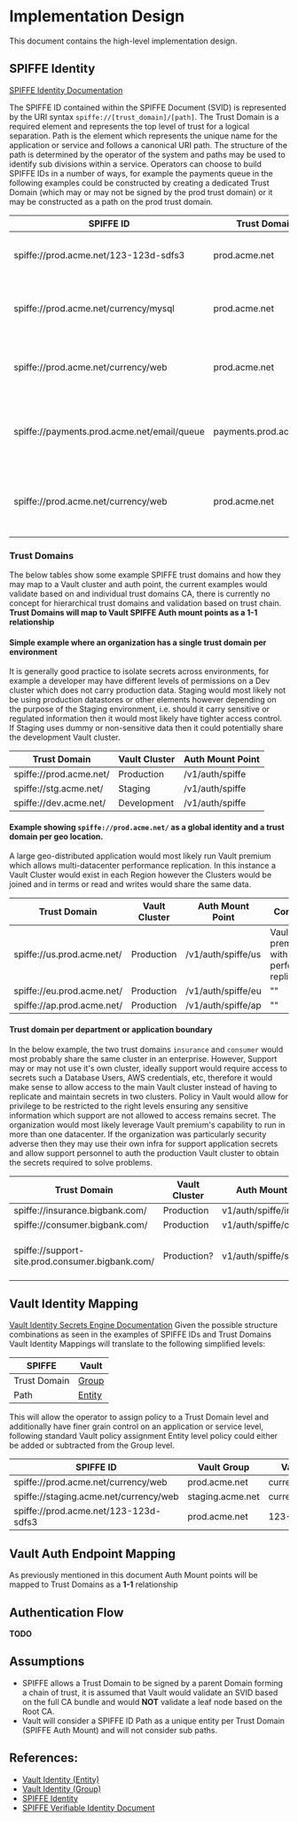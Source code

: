 # Implementation Design
This document contains the high-level implementation design.

## SPIFFE Identity
[SPIFFE Identity Documentation](https://github.com/spiffe/spiffe/blob/master/standards/SPIFFE-ID.md#2-spiffe-identity)

The SPIFFE ID contained within the SPIFFE Document (SVID) is represented by the URI syntax `spiffe://[trust_domain]/[path]`. The Trust Domain is a required element and represents the top level of trust for a logical separation.  Path is the element which represents the unique name for the application or service and follows a canonical URI path.  The structure of the path is determined by the operator of the system and paths may be used to identify sub divisions within a service.  Operators can choose to build SPIFFE IDs in a number of ways, for example the payments queue in the following examples could be constructed by creating a dedicated Trust Domain (which may or may not be signed by the prod trust domain) or it may be constructed as a path on the prod trust domain.

| SPIFFE ID                                   | Trust Domain  | Application ID       | Comments                                           |
| ------------------------------------------- | ------------- | -------------------- | -------------------------------------------------- |
| spiffe://prod.acme.net/123-123d-sdfs3       | prod.acme.net | 123-123d-sdfs3       | Generic service identifier using GUID              |
| spiffe://prod.acme.net/currency/mysql       | prod.acme.net | currency/mysql       | MySQL database for the currency service            |
| spiffe://prod.acme.net/currency/web         | prod.acme.net | currency/frontend    | Application Frontend for the currency service      |
| spiffe://payments.prod.acme.net/email/queue | payments.prod.acme.net | email/queue | Queue for the email service in the payments domain | 
| spiffe://prod.acme.net/currency/web         | prod.acme.net | payments/email/queue | Queue for the email service in the payments domain | 

### Trust Domains
The below tables show some example SPIFFE trust domains and how they may map to a Vault cluster and auth point, the current examples would validate based on and individual trust domains CA, there is currently no concept for hierarchical trust domains and validation based on trust chain.  
**Trust Domains will map to Vault SPIFFE Auth mount points as a 1-1 relationship**

#### Simple example where an organization has a single trust domain per environment
It is generally good practice to isolate secrets across environments, for example a developer may have different levels of permissions on a Dev cluster which does not carry production data.  Staging would most likely not be using production datastores or other elements however depending on the purpose of the Staging environment, i.e. should it carry sensitive or regulated information then it would most likely have tighter access control.  If Staging uses dummy or non-sensitive data then it could potentially share the development Vault cluster.

| Trust Domain            | Vault Cluster | Auth Mount Point |
| ----------------------- | ------------- | ---------------- |
| spiffe://prod.acme.net/ | Production    | /v1/auth/spiffe  |
| spiffe://stg.acme.net/  | Staging       | /v1/auth/spiffe  |
| spiffe://dev.acme.net/  | Development   | /v1/auth/spiffe  |
  
  
#### Example showing `spiffe://prod.acme.net/` as a global identity and a trust domain per geo location.
A large geo-distributed application would most likely run Vault premium which allows multi-datacenter performance replication.  In this instance a Vault Cluster would exist in each Region however the Clusters would be joined and in terms or read and writes would share the same data.

| Trust Domain               | Vault Cluster | Auth Mount Point   | Comments |
| -------------------------- | ------------- | ------------------ | ------------------------------------------ |
| spiffe://us.prod.acme.net/ | Production    | /v1/auth/spiffe/us | Vault premium with performance replication | 
| spiffe://eu.prod.acme.net/ | Production    | /v1/auth/spiffe/eu | "" |
| spiffe://ap.prod.acme.net/ | Production    | /v1/auth/spiffe/ap | "" |


#### Trust domain per department or application boundary
In the below example, the two trust domains `insurance` and `consumer` would most probably share the same cluster in an enterprise.  However, Support may or may not use it's own cluster, ideally support would require access to secrets such a Database Users, AWS credentials, etc, therefore it would make sense to allow access to the main Vault cluster instead of having to replicate and maintain secrets in two clusters.  Policy in Vault would allow for privilege to be restricted to the right levels ensuring any sensitive information which support are not allowed to access remains secret.  The organization would most likely leverage Vault premium's capability to run in more than one datacenter. If the organization was particularly security adverse then they may use their own infra for support application secrets and allow support personnel to auth the production Vault cluster to obtain the secrets required to solve problems.

| Trust Domain                                     | Vault Cluster  | Auth Mount Point         | Comments  |
| ------------------------------------------------ | -------------- | ------------------------ | --------- |
| spiffe://insurance.bigbank.com/                  | Production     | v1/auth/spiffe/insurance |           |
| spiffe://consumer.bigbank.com/                   | Production     | v1/auth/spiffe/consumer  |           |
| spiffe://support-site.prod.consumer.bigbank.com/ | Production?    | v1/auth/spiffe/support   | support-site has dedicated infra |

## Vault Identity Mapping 
[Vault Identity Secrets Engine Documentation](https://www.vaultproject.io/docs/secrets/identity/index.html)
Given the possible structure combinations as seen in the examples of SPIFFE IDs and Trust Domains Vault Identity Mappings will translate to the following simplified levels:

| SPIFFE       | Vault  |
| ------------ | ------ |
| Trust Domain | [Group](https://www.vaultproject.io/api/secret/identity/entity.html)  |
| Path         | [Entity](https://www.vaultproject.io/api/secret/identity/group.html)  |

This will allow the operator to assign policy to a Trust Domain level and additionally have finer grain control on an application or service level, following standard Vault policy assignment Entity level policy could either be added or subtracted from the Group level.

| SPIFFE ID                                | Vault Group      | Vault Entity       |
| ---------------------------------------- | ---------------- | ------------------ |
| spiffe://prod.acme.net/currency/web      | prod.acme.net    | currency/frontend  |
| spiffe://staging.acme.net/currency/web   | staging.acme.net | currency/frontend  |
| spiffe://prod.acme.net/123-123d-sdfs3    | prod.acme.net    | 123-123d-sdfs3     |

## Vault Auth Endpoint Mapping
As previously mentioned in this document Auth Mount points will be mapped to Trust Domains as a **1-1** relationship

## Authentication Flow
**TODO**

## Assumptions
* SPIFFE allows a Trust Domain to be signed by a parent Domain forming a chain of trust, it is assumed that Vault would validate an SVID based on the full CA bundle and would **NOT** validate a leaf node based on the Root CA.
* Vault will consider a SPIFFE ID Path as a unique entity per Trust Domain (SPIFFE Auth Mount) and will not consider sub paths.

## References:
* [Vault Identity (Entity)](https://www.vaultproject.io/api/secret/identity/entity.html)
* [Vault Identity (Group)](https://www.vaultproject.io/api/secret/identity/group.html)
* [SPIFFE Identity](http://github.com/spiffe/spiffe/blob/master/standards/SPIFFE-ID.md#2-spiffe-identity)
* [SPIFFE Verifiable Identity Document](https://github.com/spiffe/spiffe/blob/master/standards/SPIFFE-ID.md#3-spiffe-verifiable-identity-document)
